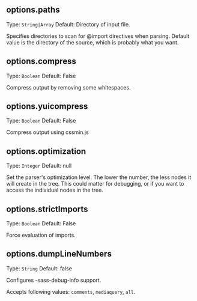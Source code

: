 ## options.paths
Type: `String|Array`
Default: Directory of input file.

Specifies directories to scan for @import directives when parsing. Default value is the directory of the source, which is probably what you want.

## options.compress
Type: `Boolean`
Default: False

Compress output by removing some whitespaces.

## options.yuicompress
Type: `Boolean`
Default: False

Compress output using cssmin.js

## options.optimization
Type: `Integer`
Default: null

Set the parser's optimization level. The lower the number, the less nodes it will create in the tree. This could matter for debugging, or if you want to access the individual nodes in the tree.

## options.strictImports
Type: `Boolean`
Default: False

Force evaluation of imports.

## options.dumpLineNumbers
Type: `String`
Default: false

Configures -sass-debug-info support.

Accepts following values: `comments`, `mediaquery`, `all`.